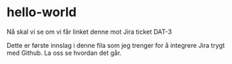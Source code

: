 # hello-world
Nå skal vi se om vi får linket denne mot Jira ticket DAT-3

Dette er første innslag i denne fila som jeg trenger for å integrere Jira trygt med Github. La oss se hvordan det går.
